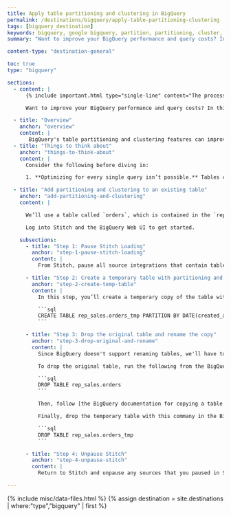 ```yaml
---
title: Apply table partitioning and clustering in BigQuery
permalink: /destinations/bigquery/apply-table-partitioning-clustering
tags: [bigquery_destination]
keywords: bigquery, google bigquery, partition, partitioning, cluster, clustering, indexes
summary: "Want to improve your BigQuery performance and query costs? In this article, we’ll walk you through how to use table partitioning and clustering to streamline query processing in your BigQuery data warehouse."

content-type: "destination-general"

toc: true
type: "bigquery"

sections:
  - content: |
      {% include important.html type="single-line" content="The process we outline in this tutorial - which includes dropping tables - can lead to data corruption and other issues if done incorrectly. **Please proceed with caution or reach out to Stitch support if you have questions.**" %}

      Want to improve your BigQuery performance and query costs? In this article, we’ll walk you through how to use table partitioning and clustering to streamline query processing in your BigQuery data warehouse.

  - title: "Overview"
    anchor: "overview"
    content: |
       BigQuery's table partitioning and clustering features can improve query performance and cost by structuring data to match common query patterns. Learn more in BigQuery's [table partitioning documentation](https://cloud.google.com/bigquery/docs/partitioned-tables) and [clustering documentation](https://cloud.google.com/bigquery/docs/clustered-tables). Stitch creates BigQuery tables without partitioning or clustering, but Stitch can load into partitioned and clustered tables. This guide will walk you through how to add these features to a BigQuery table created by Stitch.
  - title: "Things to think about"
    anchor: "things-to-think-about"
    content: |
      Consider the following before diving in:

      1. **Optimizing for every single query isn’t possible.** Tables can only be partitioned by one field, which must be a timestamp or date column, and clustered by a single set of columns. The ideal choice of partitioning and clustering column(s) depends on the nature of your data and queries.

  - title: "Add partitioning and clustering to an existing table"
    anchor: "add-partitioning-and-clustering"
    content: |

      We’ll use a table called `orders`, which is contained in the `rep_sales` dataset.

      Log into Stitch and the BigQuery Web UI to get started.

    subsections:
      - title: "Step 1: Pause Stitch Loading"
        anchor: "step-1-pause-stitch-loading"
        content: |
          From Stitch, pause all source integrations that contain tables you plan to modify. We also need to ensure that Stitch doesn't load any data while we are modifying tables by monitoring the [Integration Details page](https://www.stitchdata.com/docs/getting-started#monitoring-replication-progress) for each paused integration until no Extractoins are in progress and 0 Rows are preparing.

      - title: "Step 2: Create a temporary table with partitioning and clustering"
        anchor: "step-2-create-temp-table"
        content: |
          In this step, you’ll create a temporary copy of the table with partioning and clustering added on the `created_at` column. Note that this is just an example - your choice of partitioning and clustering column will likely be different based on your data and the queries you hope to optimize, and you can even use different columns for partitioning and clustering. Run the following from the BigQuery Web UI Query Editor:

          ```sql
          CREATE TABLE rep_sales.orders_tmp PARTITION BY DATE(created_at) CLUSTER BY created_at AS SELECT * from rep_sales.orders
          ```

      - title: "Step 3: Drop the original table and rename the copy"
        anchor: "step-3-drop-original-and-rename"
        content: |
          Since BigQuery doesn't support renaming tables, we'll have to drop our original table and then copy the temporary table back into its place.

          To drop the original table, run the following from the BigQuery Web UI:

          ```sql
          DROP TABLE rep_sales.orders
          ```

          Then, follow [the BigQuery documentation for copying a table via the Web UI](https://cloud.google.com/bigquery/docs/managing-tables#copying_a_single_source_table) using the original dataset and table name - in our example `rep_sales` and `orders` - as the destination.

          Finally, drop the temporary table with this commany in the BigQuery Web UI:

          ```sql
          DROP TABLE rep_sales.orders_tmp
          ```

      - title: "Step 4: Unpause Stitch"
        anchor: "step-4-unpause-stitch"
        content: |
          Return to Stitch and unpause any sources that you paused in Step 1.

---
```

{% include misc/data-files.html %}
{% assign destination = site.destinations | where:"type","bigquery" | first %}
